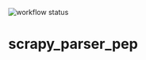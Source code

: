 ![workflow status](https://github.com/solodnikov/scrapy_parser_pep/actions/workflows/main.yml/badge.svg?event=push&branch=master)

# scrapy_parser_pep
